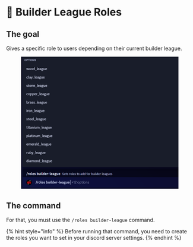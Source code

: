 # 🔨 Builder League Roles

## The goal

Gives a specific role to users depending on their current builder league.

<figure><img src="../../.gitbook/assets/image (119).png" alt=""><figcaption></figcaption></figure>

## The command

For that, you must use the `/roles builder-league` command.

{% hint style="info" %}
Before running that command, you need to create the roles you want to set in your discord server settings.
{% endhint %}




